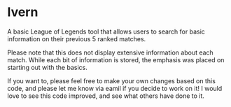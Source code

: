 # Ivern
A basic League of Legends tool that allows users to search for basic information on their previous 5 ranked matches.

Please note that this does not display extensive information about each match. While each bit of information is stored, the emphasis was placed on starting out with the basics.  

If you want to, please feel free to make your own changes based on this code, and please let me know via eamil if you decide to work on it! I would love to see this code improved, and see what others have done to it.

